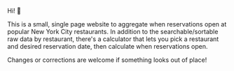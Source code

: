 Hi! 👋 

This is a small, single page website to aggregate when reservations open at popular New York City restaurants. In addition to the searchable/sortable raw data by restaurant, there's a calculator that lets you pick a restaurant and desired reservation date, then calculate when reservations open.

Changes or corrections are welcome if something looks out of place!
